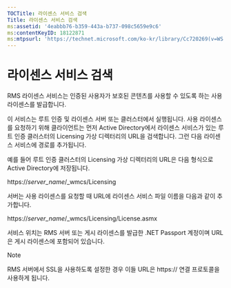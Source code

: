```yaml
---
TOCTitle: 라이센스 서비스 검색
Title: 라이센스 서비스 검색
ms:assetid: '4eabbb76-b359-443a-b737-098c5659e9c6'
ms:contentKeyID: 18122871
ms:mtpsurl: 'https://technet.microsoft.com/ko-kr/library/Cc720269(v=WS.10)'
---
```


라이센스 서비스 검색
====================

RMS 라이센스 서비스는 인증된 사용자가 보호된 콘텐츠를 사용할 수 있도록 하는 사용 라이센스를 발급합니다.

이 서비스는 루트 인증 및 라이센스 서버 또는 클러스터에서 실행됩니다. 사용 라이센스를 요청하기 위해 클라이언트는 먼저 Active Directory에서 라이센스 서비스가 있는 루트 인증 클러스터의 Licensing 가상 디렉터리의 URL을 검색합니다. 그런 다음 라이센스 서비스에 경로를 추가됩니다.

예를 들어 루트 인증 클러스터의 Licensing 가상 디렉터리의 URL은 다음 형식으로 Active Directory에 저장됩니다.

https://*server\_name*/\_wmcs/Licensing

서버는 사용 라이센스를 요청할 때 URL에 라이센스 서비스 파일 이름을 다음과 같이 추가합니다.

https://*server\_name*/\_wmcs/Licensing/License.asmx

서비스 위치는 RMS 서버 또는 게시 라이센스를 발급한 .NET Passport 계정이며 URL은 게시 라이센스에 포함되어 있습니다.

> [!NOTE]   
> RMS 서버에서 SSL을 사용하도록 설정한 경우 이들 URL은 https:// 연결 프로토콜을 사용하게 됩니다. 
